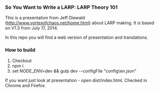 ### So You Want to Write a LARP: LARP Theory 101 ###

This is a presentation from Jeff Diewald (http://www.vortexofchaos.net/home.html) about LARP making.
It is based on V1.3 from July 17, 2014.

In this repo you will find a web version of presentation and translations.

### How to build ###

1. Checkout
2. npm i
3. set NODE_ENV=dev && gulp dev --configFile "config\en.json"

If you want just look at presentation - open dist/index.html. Checked in Chrome and Firefox.